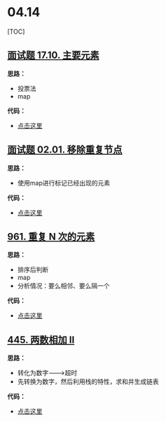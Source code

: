 # 04.14

[TOC]

## [面试题 17.10. 主要元素](https://leetcode-cn.com/problems/find-majority-element-lcci/)

**思路：**

- 投票法
- map

**代码：**

- [点击这里](./majorityElement.go)

## [面试题 02.01. 移除重复节点](https://leetcode-cn.com/problems/remove-duplicate-node-lcci/)

**思路：**

- 使用map进行标记已经出现的元素

**代码：**

- [点击这里](./removeDuplicateNodes.go)

## [961. 重复 N 次的元素](https://leetcode-cn.com/problems/n-repeated-element-in-size-2n-array/)

**思路：**

- 排序后判断
- map
- 分析情况：要么相邻、要么隔一个

**代码：**

- [点击这里](repeatedNTimes.go)

## [445. 两数相加 II](https://leetcode-cn.com/problems/add-two-numbers-ii/)

**思路：**

- 转化为数字--->超时
- 先转换为数字，然后利用栈的特性，求和并生成链表

**代码：**

- [点击这里](./addTwoNumbers.go)